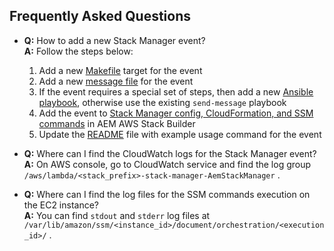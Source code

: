 Frequently Asked Questions
--------------------------

* __Q:__ How to add a new Stack Manager event?<br/>
  __A:__ Follow the steps below:<br/>
    1. Add a new [Makefile](https://github.com/shinesolutions/aem-stack-manager-messenger/blob/master/Makefile) target for the event
    2. Add a new [message file](https://github.com/shinesolutions/aem-stack-manager-messenger/tree/master/files) for the event
    3. If the event requires a special set of steps, then add a new [Ansible playbook](https://github.com/shinesolutions/aem-stack-manager-messenger/tree/master/ansible/playbooks), otherwise use the existing `send-message` playbook
    4. Add the event to [Stack Manager config, CloudFormation, and SSM commands](https://github.com/shinesolutions/aem-aws-stack-builder/commit/0fab6590ce13099271dffaf3e8e05c4289980a95) in AEM AWS Stack Builder
    5. Update the [README](https://github.com/shinesolutions/aem-stack-manager-messenger/blob/master/README.md) file with example usage command for the event

* __Q:__ Where can I find the CloudWatch logs for the Stack Manager event?<br/>
  __A:__ On AWS console, go to CloudWatch service and find the log group `/aws/lambda/<stack_prefix>-stack-manager-AemStackManager` .

* __Q:__ Where can I find the log files for the SSM commands execution on the EC2 instance?<br/>
  __A:__ You can find `stdout` and `stderr` log files at `/var/lib/amazon/ssm/<instance_id>/document/orchestration/<execution_id>/` .
